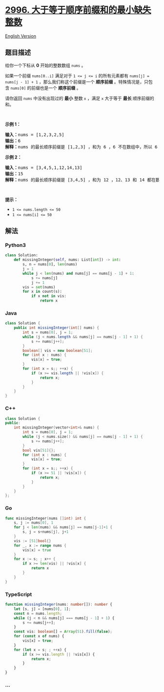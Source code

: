 # [2996. 大于等于顺序前缀和的最小缺失整数](https://leetcode.cn/problems/smallest-missing-integer-greater-than-sequential-prefix-sum)

[English Version](/solution/2900-2999/2996.Smallest%20Missing%20Integer%20Greater%20Than%20Sequential%20Prefix%20Sum/README_EN.md)

## 题目描述

<!-- 这里写题目描述 -->

<p>给你一个下标从 <strong>0</strong>&nbsp;开始的整数数组&nbsp;<code>nums</code>&nbsp;。</p>

<p>如果一个前缀&nbsp;<code>nums[0..i]</code>&nbsp;满足对于&nbsp;<code>1 &lt;= j &lt;= i</code>&nbsp;的所有元素都有&nbsp;<code>nums[j] = nums[j - 1] + 1</code>&nbsp;，那么我们称这个前缀是一个 <strong>顺序前缀</strong> 。特殊情况是，只包含&nbsp;<code>nums[0]</code>&nbsp;的前缀也是一个 <strong>顺序前缀</strong> 。</p>

<p>请你返回 <code>nums</code>&nbsp;中没有出现过的 <strong>最小</strong>&nbsp;整数&nbsp;<code>x</code>&nbsp;，满足&nbsp;<code>x</code>&nbsp;大于等于&nbsp;<strong>最长</strong> 顺序前缀的和。</p>

<p>&nbsp;</p>

<p><strong class="example">示例 1：</strong></p>

<pre>
<b>输入：</b>nums = [1,2,3,2,5]
<b>输出：</b>6
<b>解释：</b>nums 的最长顺序前缀是 [1,2,3] ，和为 6 ，6 不在数组中，所以 6 是大于等于最长顺序前缀和的最小整数。
</pre>

<p><strong class="example">示例 2：</strong></p>

<pre>
<strong>输入：</strong>nums = [3,4,5,1,12,14,13]
<b>输出：</b>15
<b>解释：</b>nums 的最长顺序前缀是 [3,4,5] ，和为 12 ，12、13 和 14 都在数组中，但 15 不在，所以 15 是大于等于最长顺序前缀和的最小整数。
</pre>

<p>&nbsp;</p>

<p><strong>提示：</strong></p>

<ul>
	<li><code>1 &lt;= nums.length &lt;= 50</code></li>
	<li><code>1 &lt;= nums[i] &lt;= 50</code></li>
</ul>

## 解法

<!-- 这里可写通用的实现逻辑 -->

<!-- tabs:start -->

### **Python3**

<!-- 这里可写当前语言的特殊实现逻辑 -->

```python
class Solution:
    def missingInteger(self, nums: List[int]) -> int:
        s, n = nums[0], len(nums)
        j = 1
        while j < len(nums) and nums[j] == nums[j - 1] + 1:
            s += nums[j]
            j += 1
        vis = set(nums)
        for x in count(s):
            if x not in vis:
                return x
```

### **Java**

<!-- 这里可写当前语言的特殊实现逻辑 -->

```java
class Solution {
    public int missingInteger(int[] nums) {
        int s = nums[0], j = 1;
        while (j < nums.length && nums[j] == nums[j - 1] + 1) {
            s += nums[j++];
        }
        boolean[] vis = new boolean[51];
        for (int x : nums) {
            vis[x] = true;
        }
        for (int x = s;; ++x) {
            if (x >= vis.length || !vis[x]) {
                return x;
            }
        }
    }
}
```

### **C++**

```cpp
class Solution {
public:
    int missingInteger(vector<int>& nums) {
        int s = nums[0], j = 1;
        while (j < nums.size() && nums[j] == nums[j - 1] + 1) {
            s += nums[j++];
        }
        bool vis[51]{};
        for (int x : nums) {
            vis[x] = true;
        }
        for (int x = s;; ++x) {
            if (x >= 51 || !vis[x]) {
                return x;
            }
        }
    }
};
```

### **Go**

```go
func missingInteger(nums []int) int {
	s, j := nums[0], 1
	for j < len(nums) && nums[j] == nums[j-1]+1 {
		s, j = s+nums[j], j+1
	}
	vis := [51]bool{}
	for _, x := range nums {
		vis[x] = true
	}
	for x := s; ; x++ {
		if x >= len(vis) || !vis[x] {
			return x
		}
	}
}
```

### **TypeScript**

```ts
function missingInteger(nums: number[]): number {
    let [s, j] = [nums[0], 1];
    const n = nums.length;
    while (j < n && nums[j] === nums[j - 1] + 1) {
        s += nums[j++];
    }
    const vis: boolean[] = Array(51).fill(false);
    for (const x of nums) {
        vis[x] = true;
    }
    for (let x = s; ; ++x) {
        if (x >= vis.length || !vis[x]) {
            return x;
        }
    }
}
```

### **...**

```

```

<!-- tabs:end -->
